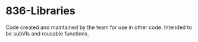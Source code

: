 # 836-Libraries
Code created and maintained by the team for use in other code. Intended to be subVIs and reusable functions.
